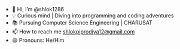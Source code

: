 - 👋 Hi, I’m @shlok1286
- 💡 Curious mind | Diving into programming and coding adventures
- 📚 Pursuing Computer Science Engineering | CHARUSAT
- 📫 How to reach me shlokpiprodiya12@gmail.com
- 😄 Pronouns: He/Him


<!---
shlok1286/shlok1286 is a ✨ special ✨ repository because its `README.md` (this file) appears on your GitHub profile.
You can click the Preview link to take a look at your changes.
--->
